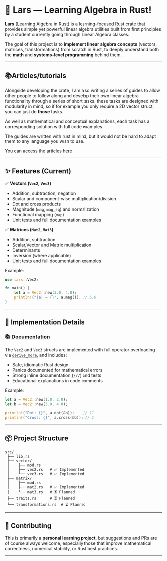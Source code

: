# 🧮 Lars — Learning Algebra in Rust!

**Lars** (Learning Algebra in Rust) is a learning-focused Rust crate that provides simple yet powerful linear algebra utilities built from first principles by a student currently going through Linear Algebra classes.

The goal of this project is to **implement linear algebra concepts** (vectors, matrices, transformations) from scratch in Rust, to deeply understand both the **math** and **systems-level programming** behind them.

--- 
## 📚Articles/tutorials
Alongside developing the crate, I am also writing a series of guides to allow other people to follow along and develop their own linear algebra functionality through a series of short tasks. these tasks are designed with modularity in mind, so if for example you only require a 2D vector struct, you can just do **those** tasks.

As well as mathematical and conceptual explanations, each task has a corresponding solution with full code examples.

The guides are written with rust in mind, but it would not be hard to adapt them to any language you wish to use.

You can access the articles [here](https://jcooper-bit.github.io/lars-site/)

---

## ✨ Features (Current)

✅ **Vectors (`Vec2`, `Vec3`)**
- Addition, subtraction, negation
- Scalar and component-wise multiplication/division
- Dot and cross products
- Magnitude (`mag`, `mag_sq`) and normalization
- Functional mapping (`map`)
- Unit tests and full documentation examples

✅ **Matrices (`Mat2`, `Mat3`)**
- Addition, subtraction
- Scalar,Vector and Matrix multiplication
- Determinants
- Inversion (where applicable)
- Unit tests and full documentation examples

Example:
```rust
use lars::Vec2;

fn main() {
    let a = Vec2::new(3.0, 4.0);
    println!("|a| = {}", a.mag()); // 5.0
}
```


---

## 🔧 Implementation Details

### 📚 [Documentation](https://jcooper-bit.github.io/lars/lars)

The `Vec2` and `Vec3` structs are implemented with full operator overloading via [`derive_more`](https://crates.io/crates/derive_more), and includes:
- Safe, idiomatic Rust design
- Panics documented for mathematical errors
- Strong inline documentation (`///`) and tests
- Educational explanations in code comments

Example:
```rust
let a = Vec2::new(1.0, 2.0);
let b = Vec2::new(3.0, 4.0);

println!("Dot: {}", a.dot(&b));    // 11
println!("Cross: {}", a.cross(&b)); // 1
```

---

## 📦 Project Structure

```
src/
 ├── lib.rs
 ├── vector/
 │    ├── mod.rs
 │    ├── vec2.rs   # ✅ Implemented
 │    └── vec3.rs   # ✅ Implemented
 ├── matrix/
 │    ├── mod.rs
 │    ├── mat2.rs   # ✅ Implemented
 │    └── mat3.rs   # ⏳ Planned
 ├── traits.rs      # ⏳ Planned
 └── transformations.rs  # ⏳ Planned
```

---

## 🤝 Contributing

This is primarily a **personal learning project**, but suggestions and PRs are of course always welcome,  especially those that improve mathematical correctness, numerical stability, or Rust best practices.

---
